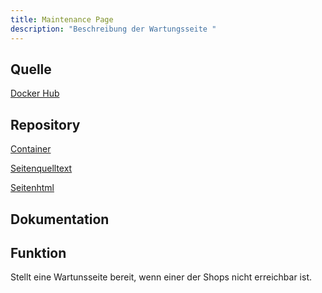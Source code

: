 ```yaml
---
title: Maintenance Page
description: "Beschreibung der Wartungsseite "
---
```


## Quelle

[Docker Hub](https://hub.docker.com/r/ricariel/maintenance-page)

## Repository

[Container](https://git.zyria.de/pyrox/maintenance-page-docker.git)

[Seitenquelltext](https://www.casa-due-pur.de/git/fabrice.kirchner/maintenance-page.git)

[Seitenhtml](https://www.casa-due-pur.de/git/fabrice.kirchner/maintenance-page-html.git)

## Dokumentation

## Funktion

Stellt eine Wartunsseite bereit, wenn einer der Shops nicht erreichbar ist.
